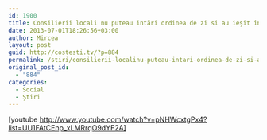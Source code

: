 ```yaml
---
id: 1900
title: Consilierii locali nu puteau intări ordinea de zi si au ieşit în pauză
date: 2013-07-01T18:26:56+03:00
author: Mircea
layout: post
guid: http://costesti.tv/?p=884
permalink: /stiri/consilierii-localinu-puteau-intari-ordinea-de-zi-si-au-iesit-in-pauza/
original_post_id:
  - "884"
categories:
  - Social
  - Știri
---
```

[youtube http://www.youtube.com/watch?v=pNHWcxtgPx4?list=UU1FAtCEnp_xLMRrqO9dYF2A]